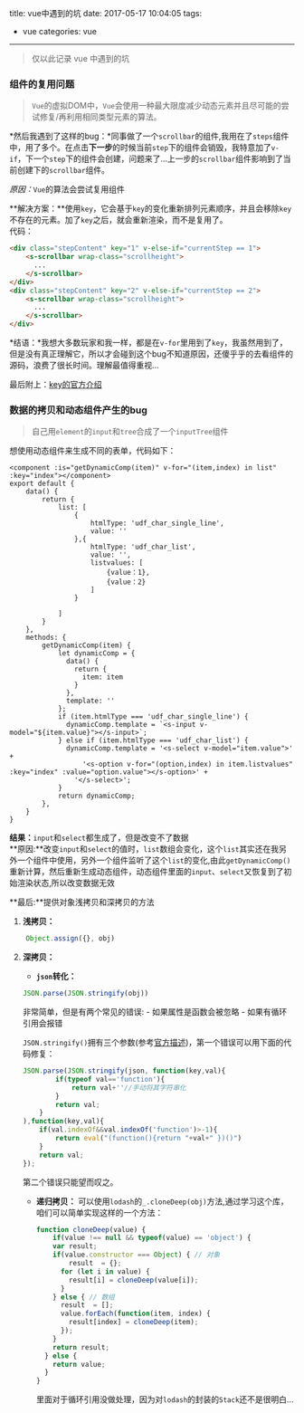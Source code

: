 title: vue中遇到的坑
date: 2017-05-17 10:04:05
tags:
- vue
categories: vue
---
>仅以此记录 vue 中遇到的坑

### 组件的复用问题
>`Vue`的虚拟DOM中，`Vue`会使用一种最大限度减少动态元素并且尽可能的尝试修复/再利用相同类型元素的算法。  

*然后我遇到了这样的bug：*同事做了一个`scrollbar`的组件,我用在了`steps`组件中，用了多个。在点击**下一步**的时候当前`step`下的组件会销毁，我特意加了`v-if`，下一个`step`下的组件会创建，问题来了...上一步的`scrollbar`组件影响到了当前创建下的`scrollbar`组件。

*原因：*`Vue`的算法会尝试复用组件  

**解决方案：**使用`key`，它会基于`key`的变化重新排列元素顺序，并且会移除`key`不存在的元素。加了`key`之后，就会重新渲染，而不是复用了。    
代码：
``` html
<div class="stepContent" key="1" v-else-if="currentStep == 1">
    <s-scrollbar wrap-class="scrollheight">
      ...
    </s-scrollbar>
</div>
<div class="stepContent" key="2" v-else-if="currentStep == 2">
    <s-scrollbar wrap-class="scrollheight">
      ...
    </s-scrollbar>
</div>
```

*结语：*我想大多数玩家和我一样，都是在`v-for`里用到了`key`，我虽然用到了，但是没有真正理解它，所以才会碰到这个bug不知道原因，还傻乎乎的去看组件的源码，浪费了很长时间。理解最值得重视...

最后附上：[key的官方介绍](https://cn.vuejs.org/v2/api/#key)
<!-- more -->

### 数据的拷贝和动态组件产生的bug
>自己用`element`的`input`和`tree`合成了一个`inputTree`组件

想使用动态组件来生成不同的表单，代码如下：
``` vue
<component :is="getDynamicComp(item)" v-for="(item,index) in list" :key="index"></component>
export default {
    data() {
        return {
            list: [
                {
                    htmlType: 'udf_char_single_line',
                    value: ''
                },{
                    htmlType: 'udf_char_list',
                    value: '',
                    listvalues: [
                        {value：1},
                        {value：2}
                    ]
                }

            ]
        }
    },
    methods: {
        getDynamicComp(item) {
            let dynamicComp = {
              data() {
                return {
                  item: item
                }
              },
              template: ''
            };
            if (item.htmlType === 'udf_char_single_line') {
              dynamicComp.template = `<s-input v-model="${item.value}"></s-input>`;
            } else if (item.htmlType === 'udf_char_list') {
              dynamicComp.template = '<s-select v-model="item.value">' +
                  '<s-option v-for="(option,index) in item.listvalues" :key="index" :value="option.value"></s-option>' +
                '</s-select>';
            }
            return dynamicComp;
        },
    }
}
```
**结果：**`input`和`select`都生成了，但是改变不了数据  
**原因:**改变`input`和`select`的值时，`list`数组会变化，这个`list`其实还在我另外一个组件中使用，另外一个组件监听了这个`list`的变化,由此`getDynamicComp()`重新计算，然后重新生成动态组件，动态组件里面的`input`、`select`又恢复到了初始渲染状态,所以改变数据无效

**最后:**提供对象浅拷贝和深拷贝的方法  

1. **浅拷贝：**
``` js
    Object.assign({}, obj)
```
2. **深拷贝：**
    - **`json`转化：**
    ``` js
    JSON.parse(JSON.stringify(obj))
    ```
    非常简单，但是有两个常见的错误:
         - 如果属性是函数会被忽略
         - 如果有循环引用会报错
         
    `JSON.stringify()`拥有三个参数(参考[官方描述](https://developer.mozilla.org/zh-CN/docs/Web/JavaScript/Reference/Global_Objects/JSON/stringify))，第一个错误可以用下面的代码修复：
    ``` js
    JSON.parse(JSON.stringify(json, function(key,val){
            if(typeof val=='function'){
                return val+''//手动将其字符串化
            }
            return val;
        }
    ),function(key,val){
        if(val.indexOf&&val.indexOf('function')>-1){
            return eval("(function(){return "+val+" })()")
        }
        return val;
    });
    ```
    第二个错误只能望而叹之。
    - **递归拷贝：**
        可以使用`lodash`的`_.cloneDeep(obj)`方法,通过学习这个库，咱们可以简单实现这样的一个方法：
        ``` js
        function cloneDeep(value) {
            if(value !== null && typeof(value) == 'object') {
            var result;
            if(value.constructor === Object) { // 对象
                result  = {};
              for (let i in value) {
                result[i] = cloneDeep(value[i]);
              }
            } else { // 数组
              result  = [];
              value.forEach(function(item, index) {
                result[index] = cloneDeep(item);
              });
            }
            return result;
          } else {
            return value;
          }
        }
        ```
        里面对于循环引用没做处理，因为对`lodash`的封装的`Stack`还不是很明白...